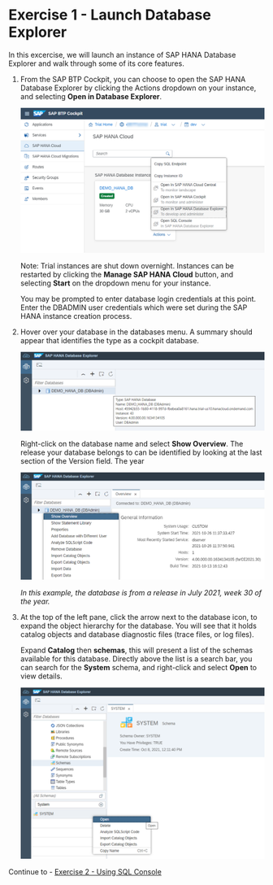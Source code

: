 # Exercise 1 - Launch Database Explorer

In this excercise, we will launch an instance of SAP HANA Database Explorer and walk through some of its core features.

1. From the SAP BTP Cockpit, you can choose to open the SAP HANA Database Explorer by clicking the Actions dropdown on your instance, and selecting **Open in Database Explorer**.

      ![](images/btpcockpit.png)

    Note: Trial instances are shut down overnight. Instances can be restarted by clicking the **Manage SAP HANA Cloud** button, and selecting **Start** on the dropdown menu for your instance.


    You may be prompted to enter database login credentials at this point. Enter the DBADMIN user credentials which were set during the SAP HANA instance creation process.


2. Hover over your database in the databases menu. A summary should appear that identifies the type as a cockpit database.

    ![](images/dbsummary.png)
    
     Right-click on the database name and select **Show Overview**. The release your database belongs to can be identified by looking at the last section of the Version field. The year 

    ![](images/showoverview.png)

    *In this example, the database is from a release in July 2021, week 30 of the year.*

3. At the top of the left pane, click the arrow next to the database icon, to expand the object hierarchy for the database. You will see that it holds catalog objects and database diagnostic files (trace files, or log files).

    Expand **Catalog** then **schemas**, this will present a list of the schemas available for this database. Directly above the list is a search bar, you can search for the **System** schema, and right-click and select **Open** to view details.

    ![](images/schemamenu.png)

    
Continue to - [Exercise 2 - Using SQL Console](../ex2/README.md)





